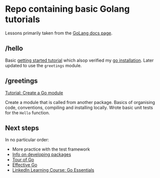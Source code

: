 # Repo containing basic Golang tutorials

Lessons primarily taken from the [GoLang docs page](https://go.dev/doc/).

## /hello
Basic [getting started tutorial](https://go.dev/doc/tutorial/getting-started.html) which alsop verified my [go installation](https://go.dev/doc/install).
Later updated to use the `greetings` module.

## /greetings
[Tutorial: Create a Go module](https://go.dev/doc/tutorial/create-module)

Create a module that is called from another package. Basics of organising code, conventions, compiling and installing locally.
Wrote basic unit tests for the `Hello` function.

## Next steps
In no particular order:

- More practice with the test framework
- [Info on developing packages](https://go.dev/doc/modules/developing)
- [Tour of Go](https://go.dev/tour/)
- [Effective Go](https://golang.org/doc/effective_go.html)
- [LinkedIn Learning Course: Go Essentials](https://www.linkedin.com/learning/go-essential-training)
